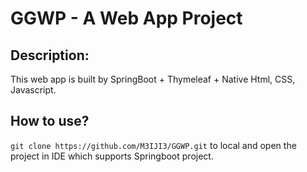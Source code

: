 # GGWP - A Web App Project

## Description:
This web app is built by SpringBoot + Thymeleaf + Native Html, CSS, Javascript.


## How to use?
`git clone https://github.com/M3IJI3/GGWP.git` to local and open the project in IDE which supports Springboot project.
